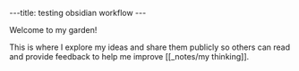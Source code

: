 ---title: testing obsidian workflow ---


Welcome to my garden!

This is where I explore my ideas and share them publicly so others can read and provide feedback to help me improve [[_notes/my thinking]].